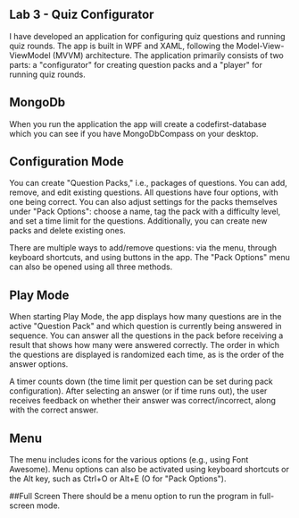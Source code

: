 ## Lab 3 - Quiz Configurator
I have developed an application for configuring quiz questions and running quiz rounds. The app is built in WPF and XAML, following the Model-View-ViewModel (MVVM) architecture. The application primarily consists of two parts: a "configurator" for creating question packs and a "player" for running quiz rounds.

## MongoDb
When you run the application the app will create a codefirst-database which you can see if you have MongoDbCompass on your desktop.

## Configuration Mode
You can create "Question Packs," i.e., packages of questions. You can add, remove, and edit existing questions. All questions have four options, with one being correct. You can also adjust settings for the packs themselves under "Pack Options": choose a name, tag the pack with a difficulty level, and set a time limit for the questions. Additionally, you can create new packs and delete existing ones.

There are multiple ways to add/remove questions: via the menu, through keyboard shortcuts, and using buttons in the app. The "Pack Options" menu can also be opened using all three methods.

## Play Mode
When starting Play Mode, the app displays how many questions are in the active "Question Pack" and which question is currently being answered in sequence. You can answer all the questions in the pack before receiving a result that shows how many were answered correctly. The order in which the questions are displayed is randomized each time, as is the order of the answer options.

A timer counts down (the time limit per question can be set during pack configuration). After selecting an answer (or if time runs out), the user receives feedback on whether their answer was correct/incorrect, along with the correct answer.

## Menu
The menu includes icons for the various options (e.g., using Font Awesome). Menu options can also be activated using keyboard shortcuts or the Alt key, such as Ctrl+O or Alt+E (O for "Pack Options").

##Full Screen
There should be a menu option to run the program in full-screen mode.

